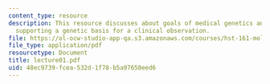 ```yaml
---
content_type: resource
description: This resource discusses about goals of medical genetics and evidence
  supporting a genetic basis for a clinical observation.
file: https://ol-ocw-studio-app-qa.s3.amazonaws.com/courses/hst-161-molecular-biology-and-genetics-in-modern-medicine-fall-2007/48ec9739fcea532d1f78b5a97650eed6_lecture01.pdf
file_type: application/pdf
resourcetype: Document
title: lecture01.pdf
uid: 48ec9739-fcea-532d-1f78-b5a97650eed6
---
```

